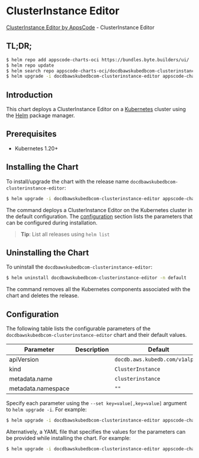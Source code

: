 # ClusterInstance Editor

[ClusterInstance Editor by AppsCode](https://byte.builders) - ClusterInstance Editor

## TL;DR;

```bash
$ helm repo add appscode-charts-oci https://bundles.byte.builders/ui/
$ helm repo update
$ helm search repo appscode-charts-oci/docdbawskubedbcom-clusterinstance-editor --version=v0.4.21
$ helm upgrade -i docdbawskubedbcom-clusterinstance-editor appscode-charts-oci/docdbawskubedbcom-clusterinstance-editor -n default --create-namespace --version=v0.4.21
```

## Introduction

This chart deploys a ClusterInstance Editor on a [Kubernetes](http://kubernetes.io) cluster using the [Helm](https://helm.sh) package manager.

## Prerequisites

- Kubernetes 1.20+

## Installing the Chart

To install/upgrade the chart with the release name `docdbawskubedbcom-clusterinstance-editor`:

```bash
$ helm upgrade -i docdbawskubedbcom-clusterinstance-editor appscode-charts-oci/docdbawskubedbcom-clusterinstance-editor -n default --create-namespace --version=v0.4.21
```

The command deploys a ClusterInstance Editor on the Kubernetes cluster in the default configuration. The [configuration](#configuration) section lists the parameters that can be configured during installation.

> **Tip**: List all releases using `helm list`

## Uninstalling the Chart

To uninstall the `docdbawskubedbcom-clusterinstance-editor`:

```bash
$ helm uninstall docdbawskubedbcom-clusterinstance-editor -n default
```

The command removes all the Kubernetes components associated with the chart and deletes the release.

## Configuration

The following table lists the configurable parameters of the `docdbawskubedbcom-clusterinstance-editor` chart and their default values.

|     Parameter      | Description |                  Default                   |
|--------------------|-------------|--------------------------------------------|
| apiVersion         |             | <code>docdb.aws.kubedb.com/v1alpha1</code> |
| kind               |             | <code>ClusterInstance</code>               |
| metadata.name      |             | <code>clusterinstance</code>               |
| metadata.namespace |             | <code>""</code>                            |


Specify each parameter using the `--set key=value[,key=value]` argument to `helm upgrade -i`. For example:

```bash
$ helm upgrade -i docdbawskubedbcom-clusterinstance-editor appscode-charts-oci/docdbawskubedbcom-clusterinstance-editor -n default --create-namespace --version=v0.4.21 --set apiVersion=docdb.aws.kubedb.com/v1alpha1
```

Alternatively, a YAML file that specifies the values for the parameters can be provided while
installing the chart. For example:

```bash
$ helm upgrade -i docdbawskubedbcom-clusterinstance-editor appscode-charts-oci/docdbawskubedbcom-clusterinstance-editor -n default --create-namespace --version=v0.4.21 --values values.yaml
```
